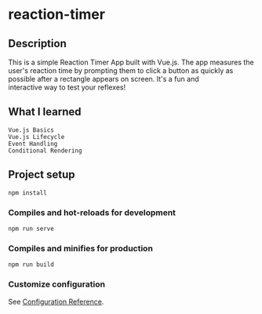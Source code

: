 # reaction-timer

## Description 
  This is a simple Reaction Timer App built with Vue.js. The app measures the user's reaction time by prompting them to click a button as quickly as possible after a rectangle appears on screen. It's a fun and     
  interactive way to test your reflexes!

## What I learned 

    Vue.js Basics
    Vue.js Lifecycle
    Event Handling
    Conditional Rendering

## Project setup
```
npm install
```

### Compiles and hot-reloads for development
```
npm run serve
```

### Compiles and minifies for production
```
npm run build
```

### Customize configuration
See [Configuration Reference](https://cli.vuejs.org/config/).
